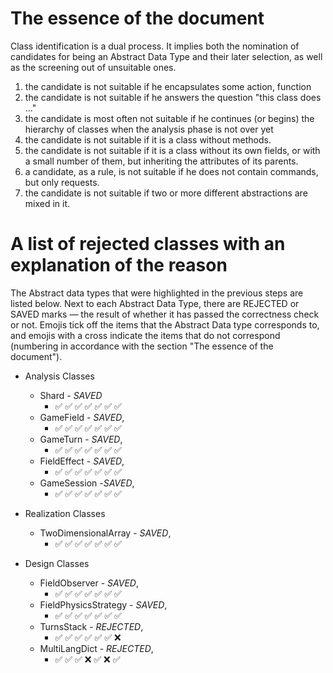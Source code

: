 # The essence of the document
Class identification is a dual process. It implies both the nomination of candidates for being an Abstract Data Type 
and their later selection, as well as the screening out of unsuitable ones.
1. the candidate is not suitable if he encapsulates some action, function
2. the candidate is not suitable if he answers the question "this class does ..."
3. the candidate is most often not suitable if he continues (or begins) the hierarchy of classes when the analysis phase is not over yet
4. the candidate is not suitable if it is a class without methods.
5. the candidate is not suitable if it is a class without its own fields, or with a small number of them, but inheriting the attributes of its parents.
6. a candidate, as a rule, is not suitable if he does not contain commands, but only requests.
7. the candidate is not suitable if two or more different abstractions are mixed in it.

# A list of rejected classes with an explanation of the reason
The Abstract data types that were highlighted in the previous steps are listed below. Next to each Abstract Data Type, 
there are REJECTED or SAVED marks — the result of whether it has passed the correctness check or not. Emojis tick off 
the items that the Abstract Data type corresponds to, and emojis with a cross indicate the items that do not correspond 
(numbering in accordance with the section "The essence of the document").

- Analysis Classes
  - Shard - _SAVED_ 
    - ✅ ✅ ✅ ✅ ✅ ✅ ✅ 
  - GameField - _SAVED_,
    - ✅ ✅ ✅ ✅ ✅ ✅ ✅  
  - GameTurn - _SAVED_,
    -  ✅ ✅ ✅ ✅ ✅ ✅ ✅  
  - FieldEffect - _SAVED_,
    -  ✅ ✅ ✅ ✅ ✅ ✅ ✅  
  - GameSession -_SAVED_,
    -  ✅ ✅ ✅ ✅ ✅ ✅ ✅  

- Realization Classes
  - TwoDimensionalArray - _SAVED_, 
    -  ✅ ✅ ✅ ✅ ✅ ✅ ✅  

- Design Classes
  - FieldObserver - _SAVED_,
    - ✅ ✅ ✅ ✅ ✅ ✅ ✅
  - FieldPhysicsStrategy - _SAVED_,
    - ✅ ✅ ✅ ✅ ✅ ✅ ✅
  - TurnsStack - _REJECTED_,
    - ✅ ✅ ✅ ✅ ✅ ✅ ❌
  - MultiLangDict - _REJECTED_,
    - ✅ ✅ ✅ ❌ ✅ ❌ ✅
